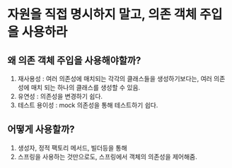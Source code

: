 # 자원을 직접 명시하지 말고, 의존 객체 주입을 사용하라



## 왜 의존 객체 주입을 사용해야할까?

1. 재사용성 : 여러 의존성에 매치되는 각각의 클래스들을 생성하기보다는, 여러 의존성에 매치 되는 하나의 클래스를 생성할 수 있음.
2. 유연성 : 의존성을 변경하기 쉽다.
3. 테스트 용이성 : mock 의존성을 통해 테스트하기 쉽다.



## 어떻게 사용할까?

1. 생성자, 정적 팩토리 메서드, 빌더등을 통해
2. 스프링을 사용하는 것만으로도, 스프링에서 객체의 의존성을 제어해줌.



